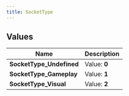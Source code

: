 ```yaml
---
title: SocketType
---
```


## Values
| Name | Description |
| ---- | ----------- |
| **SocketType_Undefined** | Value: **0** |
| **SocketType_Gameplay** | Value: **1** |
| **SocketType_Visual** | Value: **2** |

